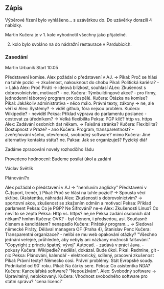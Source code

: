 ## Zápis

Výběrové řízení bylo vyhlášeno... s uzávěrkou do.
Do uzávěrky dorazili 4 nabídky.

Martin Kučera je v 1. kole vyhodnotil všechny jako přijatelné.

2. kolo bylo svoláno na  do nádražní restaurace v Pardubicích.



### Zasedání 

Martin Urbaník
Start 10:05

Představení komise.
Alex požádal o představení v AJ. -> 
Pikal: Proč se hlásí na tuhle pozici -> zkušenost, nakouknout do chobu
Pikal: Politická kariéra? -> Láká
Alex: Proč Piráti -> ideová blízkost, souhlasí
ALex: Zkušenost s dobrovolnictvím, motivací? - ne.
Kučera: Týmbuildingové akce? - pro firmy, jednodenní táborový program pro dospělé.
Kučera: Otázka na komise?
Pikal: Jakákoliv administrativa - něco málo. Právní texty, zákony -> ne, ale věří si
Alex: Systémy? -> viděl github, fóra nejsou problém. Kučera: Wikipedie? - neviděl
Peksa: Příklad výprava do parlamentu poslanec - cestovat za úředníkem? -> Velká flexibilita
Peksa: PGP klíč? http vs. https
Alex: Zadávání osobních dat někam. -> Falešná stránka?
Kučera: Flexibilita? Dostupnost v Praze? - ano
Kučera: Program, transparentnost? - zveřejňování všeho, otevřenost, svobodný software? mimo
Kučera: Jiné alternativy kontaktu státu? ne.
Paksa: Jak se organizuješ? Fyzický diář

Zadáme zpracování novely rozhodčího řádu

Provedeno hodnocení:
Budeme posílat úkol a zadání

Václav Světlík

Plánování?x

Alex požádal o představení v AJ -> "nemluvím anglicky"
Představení v ČJ(sport, trenér, )
Pikal: Proč se hlásí na tuhle pozici? -> Spousta věcí skřípe. 
(Asistentka, náhrada)
Alex: Zkušenosti s dobrovolnictvím? -> sportovní akce, zkušenost se zkažením odměn a motivací
Peksa: Příklad parlament
Peksa: Co je PGP? Ne Šifrování? ne-e
Alex: Zkušenosti Linux? Co neví to se zeptá
Peksa: Http vs. https? ne,ne
Peksa zadání osobních dat někam? hmhm
Kučera: OVK? - byl členem, i předsedou, asi. Současně členem a kandidátem? nenapadlo
Kučera: Pirátský program... -> Sledoval německé Piráty, Dělával managera OF (Praha 4), Stanislav Penc
Kučera: Transparentní organizace? - nelíbí se mu web
opakování otázky? "Všechno jednání veřejné, průhledné, aby nebyly ani názkany možnosti falšování."
"Copyright z princiu špatný, vývoj"
Autocad. - zadává v práci Java. - pokusy
Kučera: Wikipedie? nedělal, dokázal. Bude úkol.
Pikal: Redmine, git - nic
Peksa: Plánování, kalendář - elektronický, sdílený, pracovní zkušenost
Pikal: Právní texty? Německo cosi. Právní problémy. Stát Evropské soudy. Podnikatel od 90' roku.
Pikal: Na čárky sere.
Peksa: Co asistentka NDA?
Kučera: Kancelářská software? "Nepoužívám".
Alex: Svobodný software -> Upravitelný, neblokovaný.
Kučera: Vhodnost svobodného software pro státní správu? "cena licencí"

